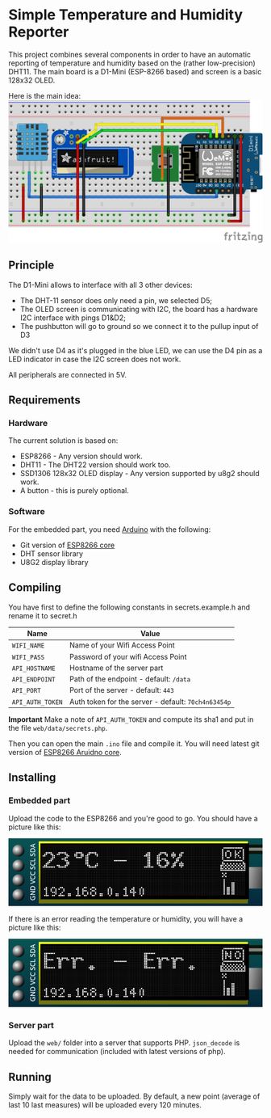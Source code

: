 # Simple Temperature and Humidity Reporter

This project combines several components in order to have an automatic reporting of temperature and humidity based on the (rather low-precision) DHT11.
The main board is a D1-Mini (ESP-8266 based) and screen is a basic 128x32 OLED.

Here is the main idea:
![Breadboard](sketch.png)

## Principle

The D1-Mini allows to interface with all 3 other devices:

 * The DHT-11 sensor does only need a pin, we selected D5;
 * The OLED screen is communicating with I2C, the board has a hardware I2C interface with pings D1&D2;
 * The pushbutton will go to ground so we connect it to the pullup input of D3

We didn't use D4 as it's plugged in the blue LED, we can use the D4 pin as a LED indicator in case the I2C screen does not work.

All peripherals are connected in 5V.

## Requirements

### Hardware

The current solution is based on:

 * ESP8266 - Any version should work.
 * DHT11 - The DHT22 version should work too.
 * SSD1306 128x32 OLED display - Any version supported by u8g2 should work.
 * A button - this is purely optional.

### Software

For the embedded part, you need [Arduino](https://www.arduino.cc/) with the following:

 * Git version of [ESP8266 core](https://github.com/esp8266/Arduino)
 * DHT sensor library
 * U8G2 display library

## Compiling

You have first to define the following constants in secrets.example.h and rename it to secret.h

| Name  | Value |
| ---- | ----- |
| `WIFI_NAME`  | Name of your Wifi Access Point |
| `WIFI_PASS`           | Password of your wifi Access Point |
| `API_HOSTNAME`        | Hostname of the server part |
| `API_ENDPOINT`        | Path of the endpoint - default: `/data` |
| `API_PORT`            | Port of the server - default: `443` |
| `API_AUTH_TOKEN`      | Auth token for the server - default: `70ch4n63454p`|

**Important** Make a note of `API_AUTH_TOKEN` and compute its sha1 and put in the file `web/data/secrets.php`.

Then you can open the main `.ino` file and compile it. You will need latest git version of [ESP8266 Aruidno core](https://github.com/esp8266/Arduino).

## Installing

### Embedded part

Upload the code to the ESP8266 and you're good to go. You should have a picture like this:

![Embedded](screenshot.png)

If there is an error reading the temperature or humidity, you will have a picture like this:

![Embedded](screenshot_err.png)

### Server part

Upload the `web/` folder into a server that supports PHP. `json_decode` is needed for communication (included with latest versions of php).

## Running

Simply wait for the data to be uploaded. By default, a new point (average of last 10 last measures) will be uploaded every 120 minutes.